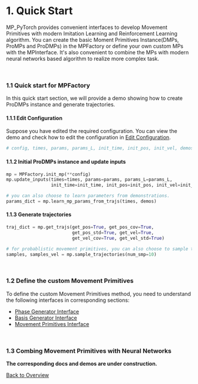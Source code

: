 # 1. Quick Start

MP_PyTorch provides convenient interfaces to develop Movement Primitives with modern Imitation Learning and Reinforcement Learning algorithm. 
You can create the basic Moment Primitives Instance(DMPs, ProMPs and ProDMPs) in the MPFactory or define your own custom MPs with the MPInterface.
It's also convenient to combine the MPs with modern neural networks based algorithm to realize more complex task.

&nbsp;
### 1.1 Quick start for MPFactory
In this quick start section, we will provide a demo showing how to create ProDMPs instance and generate trajectories.

#### 1.1.1 Edit Configuration 
Suppose you have edited the required configuration.
You can view the demo and check how to edit the configuration in [Edit Configuration](./02_config.md).
```python
# config, times, params, params_L, init_time, init_pos, init_vel, demos = get_mp_utils("prodmp", True, True)
```

#### 1.1.2 Initial ProDMPs instance and update inputs
```python
mp = MPFactory.init_mp(**config)
mp.update_inputs(times=times, params=params, params_L=params_L,
                 init_time=init_time, init_pos=init_pos, init_vel=init_vel)

# you can also choose to learn parameters from demonstrations.
params_dict = mp.learn_mp_params_from_trajs(times, demos)
```

#### 1.1.3 Generate trajectories
```python
traj_dict = mp.get_trajs(get_pos=True, get_pos_cov=True,
                         get_pos_std=True, get_vel=True,
                         get_vel_cov=True, get_vel_std=True)

# for probablistic movement primitives, you can also choose to sample trajectories
samples, samples_vel = mp.sample_trajectories(num_smp=10)
```

&nbsp;
### 1.2 Define the custom Movement Primitives
To define the custom Movement Primitives method, you need to understand the following interfaces in corresponding sections:
- [Phase Generator Interface](./03_phase_and_basis.md)
- [Basis Generator Interface](./03_phase_and_basis.md)
- [Movement Primitives Interface](./04_movement_primitives.md)

&nbsp;
### 1.3 Combing Movement Primitives with Neural Networks
**The corresponding docs and demos are under construction.** 




[Back to Overview](./)